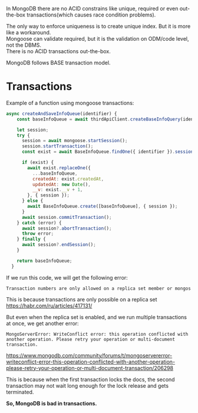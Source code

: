 In MongoDB there are no ACID constrains like unique, required or even out-the-box transactions(which causes race condition problems).

The only way to enforce uniqueness is to create unique index. But it is more like a workaround.\
Mongoose can validate required, but it is the validation on ODM/code level, not the DBMS.\
There is no ACID transactions out-the-box.

MongoDB follows BASE transaction model.


# Transactions

Example of a function using mongoose transactions:
```javascript
async createAndSaveInfoQueue(identifier) {
    const baseInfoQueue = await thirdApiClient.createBaseInfoQuery(identifier);

    let session;
    try {
      session = await mongoose.startSession();
      session.startTransaction();
      const exist = await BaseInfoQueue.findOne({ identifier }).session(session);

      if (exist) {
        await exist.replaceOne({
          ...baseInfoQueue,
          createdAt: exist.createdAt,
          updatedAt: new Date(),
          __v: exist.__v + 1,
        }, { session });
      } else {
        await BaseInfoQueue.create([baseInfoQueue], { session });
      }
      await session.commitTransaction();
    } catch (error) {
      await session?.abortTransaction();
      throw error;
    } finally {
      await session?.endSession();
    }

    return baseInfoQueue;
  }
```

If we run this code, we will get the following error:

```Transaction numbers are only allowed on a replica set member or mongos```

This is because transactions are only possible on a replica set https://habr.com/ru/articles/417131/

But even when the replica set is enabled, and we run multiple transactions at once, we get another error:

```MongoServerError: WriteConflict error: this operation conflicted with another operation. Please retry your operation or multi-document transaction.```

https://www.mongodb.com/community/forums/t/mongoservererror-writeconflict-error-this-operation-conflicted-with-another-operation-please-retry-your-operation-or-multi-document-transaction/206298

This is because when the first transaction locks the docs, the second transaction may not wait long enough for the lock release and gets terminated.

__So, MongoDB is bad in transactions.__
